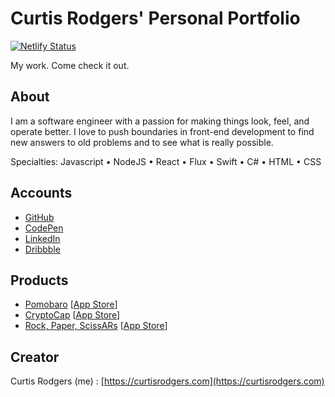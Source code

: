 # Curtis Rodgers' Personal Portfolio

[![Netlify Status](https://api.netlify.com/api/v1/badges/d1ae1f85-ee48-4d09-9577-e99d68636476/deploy-status)](https://app.netlify.com/sites/cr-portfolio/deploys)

My work. Come check it out.

## About

I am a software engineer with a passion for making things look, feel, and operate better. I love to push boundaries in front-end development to find new answers to old problems and to see what is really possible.

Specialties:
Javascript • NodeJS • React • Flux • Swift • C# • HTML • CSS

## Accounts

- [GitHub](https://github.com/C-Rodg)
- [CodePen](https://codepen.io/crodg/)
- [LinkedIn](https://www.linkedin.com/in/crodg/)
- [Dribbble](https://dribbble.com/Kobaine)

## Products

- [Pomobaro](https://curtisrodgers.com/Pomobaro/) [[App Store](https://itunes.apple.com/app/pomobaro/id1415437485)]
- [CryptoCap](https://curtisrodgers.com/CryptoCap/) [[App Store](https://itunes.apple.com/app/cryptocap/id1334581292)]
- [Rock, Paper, ScissARs](https://curtisrodgers.com/Rock-Paper-ScissARs/) [[App Store](https://itunes.apple.com/app/rock-paper-scissars/id1433851474)]

## Creator

Curtis Rodgers (me) : [https://curtisrodgers.com](https://curtisrodgers.com)
